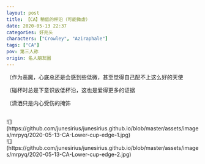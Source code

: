 ```yaml
---
layout: post
title: 【CA】稍低的杯沿（可能微虐）
date: 2020-05-13 22:37
categories: 好兆头
characters: ["Crowley", "Aziraphale"]
tags: ["CA"]
pov: 第三人称
origin: 名人朋友圈
---
```


（作为恶魔，心底总还是会感到些低微，甚至觉得自己配不上这么好的天使

（碰杯时总是下意识放低杯沿，这也是爱得更多的证据

（潇洒只是内心受伤的掩饰

<br>
![](https://github.com/junesirius/junesirius.github.io/blob/master/assets/images/mrpyq/2020-05-13-CA-Lower-cup-edge-1.jpg)

<br>
![](https://github.com/junesirius/junesirius.github.io/blob/master/assets/images/mrpyq/2020-05-13-CA-Lower-cup-edge-2.jpg)
